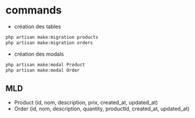 # commands

- création des tables

```bash
php artisan make:migration products
php artisan make:migration orders
```

- création des modals

```bash
php artisan make:modal Product
php artisan make:modal Order
```

## MLD 

- Product (id, nom, description, prix, created_at, updated_at)
- Order (id, nom, description, quantity, productId, created_at, updated_at)